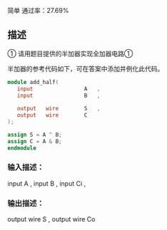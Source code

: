 简单 通过率：27.69%

## 描述

①  请用题目提供的半加器实现全加器电路①

半加器的参考代码如下，可在答案中添加并例化此代码。

```verilog
module add_half(
   input                A   ,
   input                B   ,
 
   output   wire        S   ,
   output   wire        C   
);

assign S = A ^ B;
assign C = A & B;
endmodule
```





### 输入描述：

  input        A  ,
  input        B  ,
  input        Ci , 

### 输出描述：

  output  wire    S  ,
  output  wire    Co  